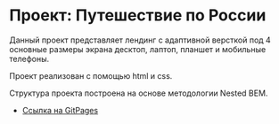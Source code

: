# Проект: Путешествие по России

Данный проект представляет лендинг с адаптивной версткой под 4 основные размеры экрана десктоп, лаптоп, планшет и мобильные телефоны.

Проект реализован с помощью html и css.

Структура проекта построена на основе методологии Nested BEM.

* [Ссылка на GitPages](https://evgsiddev.github.io/russian-travel/index.html)

